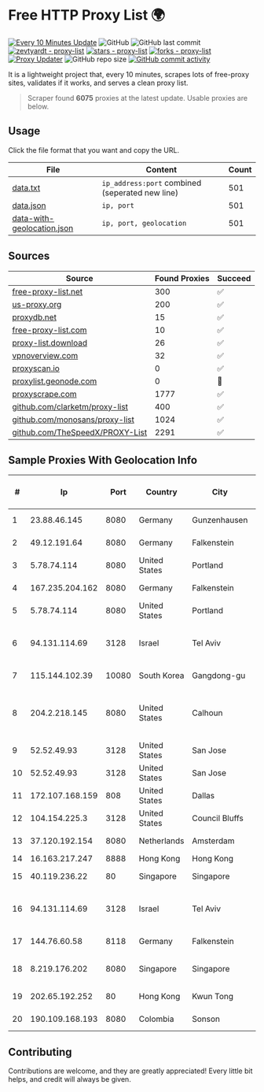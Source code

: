 
# Free HTTP Proxy List 🌍

[![Every 10 Minutes Update](https://github.com/mertguvencli/http-proxy-list/actions/workflows/main.yml/badge.svg?branch=main)](https://github.com/mertguvencli/http-proxy-list/actions/workflows/main.yml)
![GitHub](https://img.shields.io/github/license/mertguvencli/http-proxy-list)
![GitHub last commit](https://img.shields.io/github/last-commit/mertguvencli/http-proxy-list)
[![zevtyardt - proxy-list](https://img.shields.io/static/v1?label=zevtyardt&message=proxy-list&color=blue&logo=github)](https://github.com/zevtyardt/proxy-list "Go to GitHub repo")
[![stars - proxy-list](https://img.shields.io/github/stars/zevtyardt/proxy-list?style=social)](https://github.com/zevtyardt/proxy-list)
[![forks - proxy-list](https://img.shields.io/github/forks/zevtyardt/proxy-list?style=social)](https://github.com/zevtyardt/proxy-list)
[![Proxy Updater](https://github.com/zevtyardt/proxy-list/workflows/Proxy%20Updater/badge.svg)](https://github.com/zevtyardt/proxy-list/actions?query=workflow:"Proxy+Updater")
![GitHub repo size](https://img.shields.io/github/repo-size/zevtyardt/proxy-list)
[![GitHub commit activity](https://img.shields.io/github/commit-activity/m/zevtyardt/proxy-list?logo=commits)](https://github.com/zevtyardt/proxy-list/commits/main)

It is a lightweight project that, every 10 minutes, scrapes lots of free-proxy sites, validates if it works, and serves a clean proxy list.

> Scraper found **6075** proxies at the latest update. Usable proxies are below.

## Usage

Click the file format that you want and copy the URL.

|File|Content|Count|
|----|-------|-----|
|[data.txt](https://raw.githubusercontent.com/mertguvencli/http-proxy-list/main/proxy-list/data.txt)|`ip_address:port` combined (seperated new line)|501|
|[data.json](https://raw.githubusercontent.com/mertguvencli/http-proxy-list/main/proxy-list/data.json)|`ip, port`|501|
|[data-with-geolocation.json](https://raw.githubusercontent.com/mertguvencli/http-proxy-list/main/proxy-list/data-with-geolocation.json)|`ip, port, geolocation`|501|

## Sources

|Source|Found Proxies|Succeed|
|------|-------------|-------|
|[free-proxy-list.net](https://free-proxy-list.net)|300|✅|
|[us-proxy.org](https://www.us-proxy.org)|200|✅|
|[proxydb.net](http://proxydb.net)|15|✅|
|[free-proxy-list.com](https://free-proxy-list.com/?page=&port=&type%5B%5D=http&type%5B%5D=https&up_time=0&search=Search)|10|✅|
|[proxy-list.download](https://www.proxy-list.download/HTTP)|26|✅|
|[vpnoverview.com](https://vpnoverview.com/privacy/anonymous-browsing/free-proxy-servers)|32|✅|
|[proxyscan.io](https://www.proxyscan.io)|0|✅|
|[proxylist.geonode.com](https://proxylist.geonode.com/api/proxy-list?limit=300&page=1&sort_by=lastChecked&sort_type=desc&protocols=http,https)|0|🚫|
|[proxyscrape.com](https://api.proxyscrape.com/v2/?request=displayproxies&protocol=http&timeout=10000&country=all&ssl=all&anonymity=all)|1777|✅|
|[github.com/clarketm/proxy-list](https://raw.githubusercontent.com/clarketm/proxy-list/master/proxy-list-raw.txt)|400|✅|
|[github.com/monosans/proxy-list](https://raw.githubusercontent.com/monosans/proxy-list/main/proxies/http.txt)|1024|✅|
|[github.com/TheSpeedX/PROXY-List](https://raw.githubusercontent.com/TheSpeedX/PROXY-List/master/http.txt)|2291|✅|


## Sample Proxies With Geolocation Info

|#|Ip|Port|Country|City|Internet Service Provider|
|-|--|----|-------|----|-------------------------|
|1|23.88.46.145|8080|Germany|Gunzenhausen|Hetzner Online GmbH|
|2|49.12.191.64|8080|Germany|Falkenstein|Hetzner Online GmbH|
|3|5.78.74.114|8080|United States|Portland|Hetzner Online GmbH|
|4|167.235.204.162|8080|Germany|Falkenstein|Hetzner Online GmbH|
|5|5.78.74.114|8080|United States|Portland|Hetzner Online GmbH|
|6|94.131.114.69|3128|Israel|Tel Aviv|Stark Industries Solutions LTD|
|7|115.144.102.39|10080|South Korea|Gangdong-gu|Korea Telecom|
|8|204.2.218.145|8080|United States|Calhoun|North Georgia Network Cooperative, Inc.|
|9|52.52.49.93|3128|United States|San Jose|Amazon.com, Inc.|
|10|52.52.49.93|3128|United States|San Jose|Amazon.com, Inc.|
|11|172.107.168.159|808|United States|Dallas|Psychz Networks|
|12|104.154.225.3|3128|United States|Council Bluffs|Google LLC|
|13|37.120.192.154|8080|Netherlands|Amsterdam|M247 Europe SRL|
|14|16.163.217.247|8888|Hong Kong|Hong Kong|Amazon.com|
|15|40.119.236.22|80|Singapore|Singapore|Microsoft Corporation|
|16|94.131.114.69|3128|Israel|Tel Aviv|Stark Industries Solutions LTD|
|17|144.76.60.58|8118|Germany|Falkenstein|Hetzner Online GmbH|
|18|8.219.176.202|8080|Singapore|Singapore|Alibaba (US) Technology Co., Ltd.|
|19|202.65.192.252|80|Hong Kong|Kwun Tong|Diyixian.com Limited|
|20|190.109.168.193|8080|Colombia|Sonson|Edatel S.a. E.S.P|



## Contributing

Contributions are welcome, and they are greatly appreciated! Every
little bit helps, and credit will always be given.

